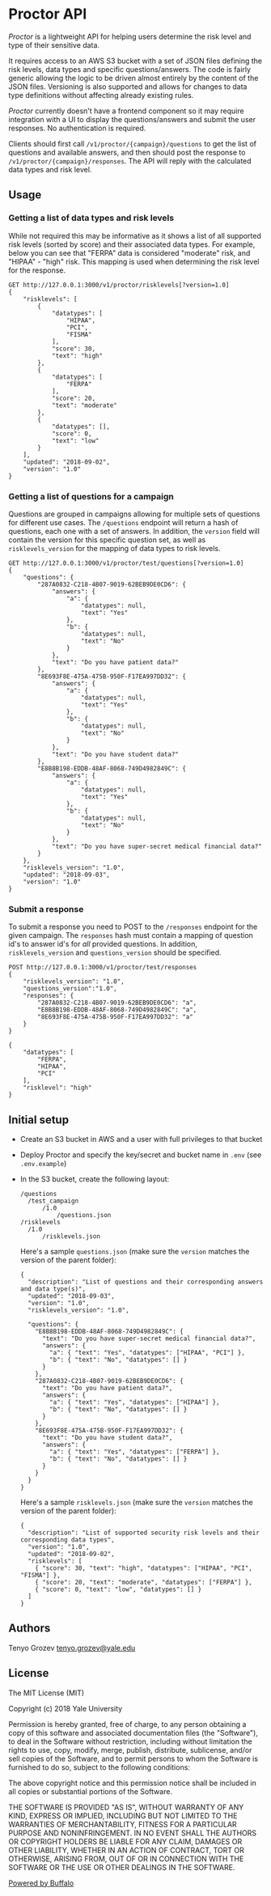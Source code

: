# Proctor API

*Proctor* is a lightweight API for helping users determine the risk level and type of their sensitive data.

It requires access to an AWS S3 bucket with a set of JSON files defining the risk levels, data types and specific questions/answers. The code is fairly generic allowing the logic to be driven almost entirely by the content of the JSON files. Versioning is also supported and allows for changes to data type definitions without affecting already existing rules.

*Proctor* currently doesn't have a frontend component so it may require integration with a UI to display the questions/answers and submit the user responses. No authentication is required.

Clients should first call `/v1/proctor/{campaign}/questions` to get the list of questions and available answers, and then should post the response to `/v1/proctor/{campaign}/responses`. The API will reply with the calculated data types and risk level.

## Usage

### Getting a list of data types and risk levels

While not required this may be informative as it shows a list of all supported risk levels (sorted by score) and their associated data types. For example, below you can see that "FERPA" data is considered "moderate" risk, and "HIPAA" - "high" risk. This mapping is used when determining the risk level for the response.

```
GET http://127.0.0.1:3000/v1/proctor/risklevels[?version=1.0]
{
    "risklevels": [
        {
            "datatypes": [
                "HIPAA",
                "PCI",
                "FISMA"
            ],
            "score": 30,
            "text": "high"
        },
        {
            "datatypes": [
                "FERPA"
            ],
            "score": 20,
            "text": "moderate"
        },
        {
            "datatypes": [],
            "score": 0,
            "text": "low"
        }
    ],
    "updated": "2018-09-02",
    "version": "1.0"
}
```

### Getting a list of questions for a campaign

Questions are grouped in campaigns allowing for multiple sets of questions for different use cases. The `/questions` endpoint will return a hash of questions, each one with a set of answers. In addition, the `version` field will contain the version for this specific question set, as well as `risklevels_version` for the mapping of data types to risk levels.

```
GET http://127.0.0.1:3000/v1/proctor/test/questions[?version=1.0]
{
    "questions": {
        "287A0832-C218-4B07-9019-62BEB9DE0CD6": {
            "answers": {
                "a": {
                    "datatypes": null,
                    "text": "Yes"
                },
                "b": {
                    "datatypes": null,
                    "text": "No"
                }
            },
            "text": "Do you have patient data?"
        },
        "8E693F8E-475A-475B-950F-F17EA997DD32": {
            "answers": {
                "a": {
                    "datatypes": null,
                    "text": "Yes"
                },
                "b": {
                    "datatypes": null,
                    "text": "No"
                }
            },
            "text": "Do you have student data?"
        },
        "E8B8B198-EDDB-48AF-8068-749D4982849C": {
            "answers": {
                "a": {
                    "datatypes": null,
                    "text": "Yes"
                },
                "b": {
                    "datatypes": null,
                    "text": "No"
                }
            },
            "text": "Do you have super-secret medical financial data?"
        }
    },
    "risklevels_version": "1.0",
    "updated": "2018-09-03",
    "version": "1.0"
}
```

### Submit a response

To submit a response you need to POST to the `/responses` endpoint for the given campaign. The `responses` hash must contain a mapping of question id's to answer id's for _all_ provided questions. In addition, `risklevels_version` and `questions_version` should be specified.

```
POST http://127.0.0.1:3000/v1/proctor/test/responses
{
    "risklevels_version": "1.0",
    "questions_version":"1.0",
    "responses": {
        "287A0832-C218-4B07-9019-62BEB9DE0CD6": "a",
        "E8B8B198-EDDB-48AF-8068-749D4982849C": "a",
        "8E693F8E-475A-475B-950F-F17EA997DD32": "a"
    }
}

{
    "datatypes": [
        "FERPA",
        "HIPAA",
        "PCI"
    ],
    "risklevel": "high"
}
```

## Initial setup

- Create an S3 bucket in AWS and a user with full privileges to that bucket
- Deploy Proctor and specify the key/secret and bucket name in `.env` (see `.env.example`)
- In the S3 bucket, create the following layout:
	```
	/questions
	  /test_campaign
		  /1.0
			  /questions.json
	/risklevels
	  /1.0
		  /risklevels.json
	```

	Here's a sample `questions.json` (make sure the `version` matches the version of the parent folder):
	```
	{
	  "description": "List of questions and their corresponding answers and data type(s)",
	  "updated": "2018-09-03",
	  "version": "1.0",
	  "risklevels_version": "1.0",

	  "questions": {
	    "E8B8B198-EDDB-48AF-8068-749D4982849C": {
	      "text": "Do you have super-secret medical financial data?",
	      "answers": {
	        "a": { "text": "Yes", "datatypes": ["HIPAA", "PCI"] },
	        "b": { "text": "No", "datatypes": [] }
	      }
	    },
	    "287A0832-C218-4B07-9019-62BEB9DE0CD6": {
	      "text": "Do you have patient data?",
	      "answers": {
	        "a": { "text": "Yes", "datatypes": ["HIPAA"] },
	        "b": { "text": "No", "datatypes": [] }
	      }
	    },
	    "8E693F8E-475A-475B-950F-F17EA997DD32": {
	      "text": "Do you have student data?",
	      "answers": {
	        "a": { "text": "Yes", "datatypes": ["FERPA"] },
	        "b": { "text": "No", "datatypes": [] }
	      }
	    }
	  }
	}
	```

	Here's a sample `risklevels.json` (make sure the `version` matches the version of the parent folder):
	```
	{
	  "description": "List of supported security risk levels and their corresponding data types",
	  "version": "1.0",
	  "updated": "2018-09-02",
	  "risklevels": [
	    { "score": 30, "text": "high", "datatypes": ["HIPAA", "PCI", "FISMA"] },
	    { "score": 20, "text": "moderate", "datatypes": ["FERPA"] },
	    { "score": 0, "text": "low", "datatypes": [] }
	  ]
	}
	```

## Authors

Tenyo Grozev <tenyo.grozev@yale.edu>

## License

The MIT License (MIT)

Copyright (c) 2018 Yale University

Permission is hereby granted, free of charge, to any person obtaining a copy
of this software and associated documentation files (the "Software"), to deal
in the Software without restriction, including without limitation the rights
to use, copy, modify, merge, publish, distribute, sublicense, and/or sell
copies of the Software, and to permit persons to whom the Software is
furnished to do so, subject to the following conditions:

The above copyright notice and this permission notice shall be included in
all copies or substantial portions of the Software.

THE SOFTWARE IS PROVIDED "AS IS", WITHOUT WARRANTY OF ANY KIND, EXPRESS OR
IMPLIED, INCLUDING BUT NOT LIMITED TO THE WARRANTIES OF MERCHANTABILITY,
FITNESS FOR A PARTICULAR PURPOSE AND NONINFRINGEMENT. IN NO EVENT SHALL THE
AUTHORS OR COPYRIGHT HOLDERS BE LIABLE FOR ANY CLAIM, DAMAGES OR OTHER
LIABILITY, WHETHER IN AN ACTION OF CONTRACT, TORT OR OTHERWISE, ARISING FROM,
OUT OF OR IN CONNECTION WITH THE SOFTWARE OR THE USE OR OTHER DEALINGS IN
THE SOFTWARE.

[Powered by Buffalo](http://gobuffalo.io)
